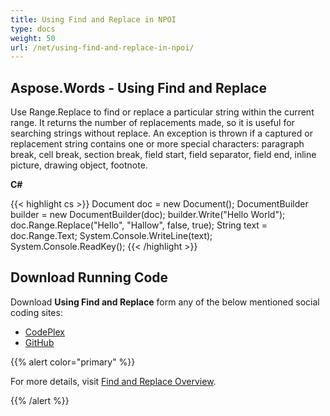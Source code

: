 ```yaml
---
title: Using Find and Replace in NPOI
type: docs
weight: 50
url: /net/using-find-and-replace-in-npoi/
---
```


## **Aspose.Words - Using Find and Replace**
Use Range.Replace to find or replace a particular string within the current range. It returns the number of replacements made, so it is useful for searching strings without replace. An exception is thrown if a captured or replacement string contains one or more special characters: paragraph break, cell break, section break, field start, field separator, field end, inline picture, drawing object, footnote.

**C#**

{{< highlight cs >}}
            Document doc = new Document();
            DocumentBuilder builder = new DocumentBuilder(doc);
            builder.Write("Hello World");
            doc.Range.Replace("Hello", "Hallow", false, true);
            String text = doc.Range.Text;
            System.Console.WriteLine(text);
            System.Console.ReadKey();
{{< /highlight >}}
## **Download Running Code**
Download **Using Find and Replace** form any of the below mentioned social coding sites:

- [CodePlex](https://asposenpoi.codeplex.com/downloads/get/1525851)
- [GitHub](https://github.com/aspose-words/Aspose.Words-for-.NET/releases/download/Aspose.Words_Features_Missing_in_NPOI-v1.1/05.05-FindAndReplace.zip)

{{% alert color="primary" %}} 

For more details, visit [Find and Replace Overview](http://www.aspose.com/docs/display/wordsnet/Find+and+Replace+Overview).

{{% /alert %}}
